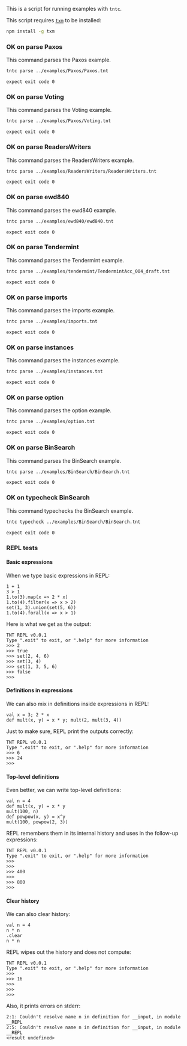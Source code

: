 This is a script for running examples with `tntc`.

This script requires [`txm`](https://www.npmjs.com/package/txm) to be
installed:

```sh
npm install -g txm
```

### OK on parse Paxos

This command parses the Paxos example.

<!-- !test program
tntc parse ../examples/Paxos/Paxos.tnt
-->

```sh
tntc parse ../examples/Paxos/Paxos.tnt
```

<!-- !test check Paxos -->
    expect exit code 0

### OK on parse Voting

This command parses the Voting example.

<!-- !test program
tntc parse ../examples/Paxos/Voting.tnt
-->

```sh
tntc parse ../examples/Paxos/Voting.tnt
```

<!-- !test check Voting -->
    expect exit code 0

### OK on parse ReadersWriters

This command parses the ReadersWriters example.

<!-- !test program
tntc parse ../examples/ReadersWriters/ReadersWriters.tnt
-->

```sh
tntc parse ../examples/ReadersWriters/ReadersWriters.tnt
```

<!-- !test check ReadersWriters -->
    expect exit code 0

### OK on parse ewd840

This command parses the ewd840 example.

<!-- !test program
tntc parse ../examples/ewd840/ewd840.tnt
-->

```sh
tntc parse ../examples/ewd840/ewd840.tnt
```

<!-- !test check ewd840 -->
    expect exit code 0

### OK on parse Tendermint

This command parses the Tendermint example.

<!-- !test program
tntc parse ../examples/tendermint/TendermintAcc_004.tnt
-->

```sh
tntc parse ../examples/tendermint/TendermintAcc_004_draft.tnt
```

<!-- !test check Tendermint -->
    expect exit code 0

### OK on parse imports

This command parses the imports example.

<!-- !test program
tntc parse ../examples/imports.tnt
-->

```sh
tntc parse ../examples/imports.tnt
```

<!-- !test check imports -->
    expect exit code 0

### OK on parse instances

This command parses the instances example.

<!-- !test program
tntc parse ../examples/instances.tnt
-->

```sh
tntc parse ../examples/instances.tnt
```

<!-- !test check instances -->
    expect exit code 0

### OK on parse option

This command parses the option example.

<!-- !test program
tntc parse ../examples/option.tnt
-->

```sh
tntc parse ../examples/option.tnt
```

<!-- !test check option -->
    expect exit code 0

### OK on parse BinSearch

This command parses the BinSearch example.

<!-- !test program
tntc parse ../examples/BinSearch/BinSearch.tnt
-->

```sh
tntc parse ../examples/BinSearch/BinSearch.tnt
```

<!-- !test check BinSearch -->
    expect exit code 0

### OK on typecheck BinSearch

This command typechecks the BinSearch example.

<!-- !test program
tntc typecheck ../examples/BinSearch/BinSearch.tnt
-->

```sh
tntc typecheck ../examples/BinSearch/BinSearch.tnt
```

<!-- !test check BinSearch - Types & Effects -->
    expect exit code 0

### REPL tests

<!-- !test program tntc repl -->

#### Basic expressions

When we type basic expressions in REPL:

<!-- !test in repl basic expressions -->

```
1 + 1
3 > 1
1.to(3).map(x => 2 * x)
1.to(4).filter(x => x > 2)
set(1, 3).union(set(5, 6))
1.to(4).forall(x => x > 1)
```

Here is what we get as the output:

<!-- !test out repl basic expressions -->

```
TNT REPL v0.0.1
Type ".exit" to exit, or ".help" for more information
>>> 2
>>> true
>>> set(2, 4, 6)
>>> set(3, 4)
>>> set(1, 3, 5, 6)
>>> false
>>> 
```

#### Definitions in expressions

We can also mix in definitions inside expressions in REPL:

<!-- !test in repl nested definitions -->

```
val x = 3; 2 * x
def mult(x, y) = x * y; mult(2, mult(3, 4))
```

Just to make sure, REPL print the outputs correctly:

<!-- !test out repl nested definitions -->

```
TNT REPL v0.0.1
Type ".exit" to exit, or ".help" for more information
>>> 6
>>> 24
>>> 
```

#### Top-level definitions

Even better, we can write top-level definitions:

<!-- !test in repl top-level definitions -->

    val n = 4
    def mult(x, y) = x * y
    mult(100, n)
    def powpow(x, y) = x^y
    mult(100, powpow(2, 3))

REPL remembers them in its internal history and uses in the follow-up
expressions:

<!-- !test out repl top-level definitions -->

    TNT REPL v0.0.1
    Type ".exit" to exit, or ".help" for more information
    >>> 
    >>> 
    >>> 400
    >>> 
    >>> 800
    >>> 

#### Clear history

We can also clear history:

<!-- !test in repl clear history -->

```
val n = 4
n * n
.clear
n * n
```

REPL wipes out the history and does not compute:

<!-- !test out repl clear history -->

```
TNT REPL v0.0.1
Type ".exit" to exit, or ".help" for more information
>>> 
>>> 16
>>> 
>>> 
>>> 
```

Also, it prints errors on stderr:

<!-- !test err repl clear history -->

```
2:1: Couldn't resolve name n in definition for __input, in module __REPL
2:5: Couldn't resolve name n in definition for __input, in module __REPL
<result undefined>
```
